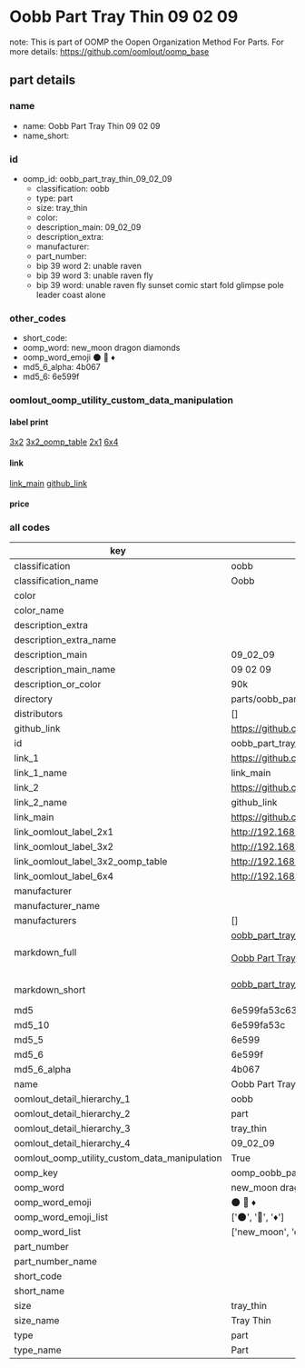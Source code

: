 # Oobb Part Tray Thin 09 02 09  

note: This is part of OOMP the Oopen Organization Method For Parts. For more details: https://github.com/oomlout/oomp_base

##  part details





### name
* name: Oobb Part Tray Thin 09 02 09
* name_short: 
### id
* oomp_id: oobb_part_tray_thin_09_02_09
  * classification: oobb
  * type: part
  * size: tray_thin
  * color: 
  * description_main: 09_02_09
  * description_extra: 
  * manufacturer: 
  * part_number: 
  * bip 39 word 2: unable raven
  * bip 39 word 3: unable raven fly
  * bip 39 word: unable raven fly sunset comic start fold glimpse pole leader coast alone

### other_codes
* short_code: 
* oomp_word: new_moon dragon diamonds
* oomp_word_emoji :new_moon: :dragon: :diamonds:
* md5_6_alpha: 4b067
* md5_6: 6e599f






### oomlout_oomp_utility_custom_data_manipulation
#### label print
[3x2](http://192.168.1.245:1112/?label=oomp%204b067)
[3x2_oomp_table](http://192.168.1.107:1112/?label=oomp%204b067)
[2x1](http://192.168.1.242:1112/?label=oomp%204b067)
[6x4](http://192.168.1.55:1112/?label=oomp%204b067)    

#### link

[link_main](https://github.com/oomlout/oomlout_oomp_current_version_messy/tree/main/parts/oobb_part_tray_thin_09_02_09) [github_link](https://github.com/oomlout/oomlout_oomp_part_src/tree/main/parts/oobb_part_tray_thin_09_02_09)                             

#### price







### all codes 
| key | value |  
| --- | --- |  
| classification | oobb |  
| classification_name | Oobb |  
| color |  |  
| color_name |  |  
| description_extra |  |  
| description_extra_name |  |  
| description_main | 09_02_09 |  
| description_main_name | 09 02 09 |  
| description_or_color | 90k |  
| directory | parts/oobb_part_tray_thin_09_02_09 |  
| distributors | [] |  
| github_link | https://github.com/oomlout/oomlout_oomp_part_src/tree/main/parts/oobb_part_tray_thin_09_02_09 |  
| id | oobb_part_tray_thin_09_02_09 |  
| link_1 | https://github.com/oomlout/oomlout_oomp_current_version_messy/tree/main/parts/oobb_part_tray_thin_09_02_09 |  
| link_1_name | link_main |  
| link_2 | https://github.com/oomlout/oomlout_oomp_part_src/tree/main/parts/oobb_part_tray_thin_09_02_09 |  
| link_2_name | github_link |  
| link_main | https://github.com/oomlout/oomlout_oomp_current_version_messy/tree/main/parts/oobb_part_tray_thin_09_02_09 |  
| link_oomlout_label_2x1 | http://192.168.1.242:1112/?label=oomp%204b067 |  
| link_oomlout_label_3x2 | http://192.168.1.245:1112/?label=oomp%204b067 |  
| link_oomlout_label_3x2_oomp_table | http://192.168.1.107:1112/?label=oomp%204b067 |  
| link_oomlout_label_6x4 | http://192.168.1.55:1112/?label=oomp%204b067 |  
| manufacturer |  |  
| manufacturer_name |  |  
| manufacturers | [] |  
| markdown_full | [oobb_part_tray_thin_09_02_09](https://github.com/oomlout/oomlout_oomp_current_version_messy/tree/main/parts/oobb_part_tray_thin_09_02_09)<br>[](https://github.com/oomlout/oomlout_oomp_current_version_messy/tree/main/parts/oobb_part_tray_thin_09_02_09)<br>[Oobb Part Tray Thin 09 02 09](https://github.com/oomlout/oomlout_oomp_current_version_messy/tree/main/parts/oobb_part_tray_thin_09_02_09)<br><br> |  
| markdown_short | [oobb_part_tray_thin_09_02_09](https://github.com/oomlout/oomlout_oomp_current_version_messy/tree/main/parts/oobb_part_tray_thin_09_02_09)<br><br> |  
| md5 | 6e599fa53c632b5352972d98b3ec9f62 |  
| md5_10 | 6e599fa53c |  
| md5_5 | 6e599 |  
| md5_6 | 6e599f |  
| md5_6_alpha | 4b067 |  
| name | Oobb Part Tray Thin 09 02 09 |  
| oomlout_detail_hierarchy_1 | oobb |  
| oomlout_detail_hierarchy_2 | part |  
| oomlout_detail_hierarchy_3 | tray_thin |  
| oomlout_detail_hierarchy_4 | 09_02_09 |  
| oomlout_oomp_utility_custom_data_manipulation | True |  
| oomp_key | oomp_oobb_part_tray_thin_09_02_09 |  
| oomp_word | new_moon dragon diamonds |  
| oomp_word_emoji | :new_moon: :dragon: :diamonds: |  
| oomp_word_emoji_list | [':new_moon:', ':dragon:', ':diamonds:'] |  
| oomp_word_list | ['new_moon', 'dragon', 'diamonds'] |  
| part_number |  |  
| part_number_name |  |  
| short_code |  |  
| short_name |  |  
| size | tray_thin |  
| size_name | Tray Thin |  
| type | part |  
| type_name | Part |  
